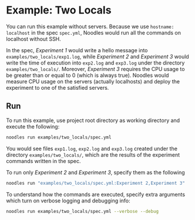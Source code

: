 # Example: Two Locals

You can run this example without servers. Because we use `hostname: localhost` in the spec `spec.yml`, Noodles would run all the commands on localhost without SSH.

In the spec, *Experiment 1* would write a hello message into `examples/two_locals/exp1.log`, while *Experiment 2* and *Experiment 3* would write the time of execution into `exp2.log` and `exp3.log` under the directory `examples/two_locals/`. Moreover, *Experiment 3* requires the CPU usage to be greater than or equal to 0 (which is always true). Noodles would measure CPU usage on the servers (actually localhosts) and deploy the experiment to one of the satisfied servers.

## Run

To run this example, use project root directory as working directory and execute the following:

```bash
noodles run examples/two_locals/spec.yml
```

You would see files `exp1.log`, `exp2.log` and `exp3.log` created under the directory `examples/two_locals/`, which are the results of the experiment commands written in the spec.

To run only *Experiment 2* and *Experiment 3*, specify them as the following

```bash
noodles run "examples/two_locals/spec.yml:Experiment 2,Experiment 3"
```

To understand how the commands are executed, specify extra arguments which turn on verbose logging and debugging info:

```bash
noodles run examples/two_locals/spec.yml --verbose --debug
```
